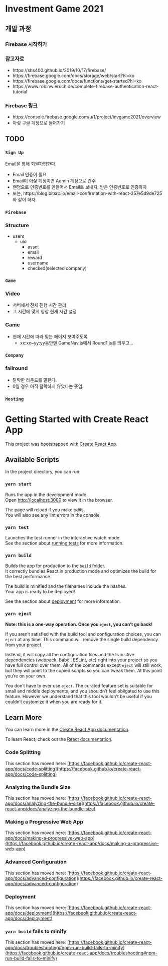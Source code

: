 # Investment Game 2021

## 개발 과정

### Firebase 시작하가

<h3>참고자료</h3>
<ul>
<li>https://shs400.github.io/2019/10/17/firebase/</li>
<li>https://firebase.google.com/docs/storage/web/start?hl=ko</li>
<li>https://firebase.google.com/docs/functions/get-started?hl=ko</li>
<li>https://www.robinwieruch.de/complete-firebase-authentication-react-tutorial</li>
</ul>
<h3>Firebase 링크</h3>
<ul>
<li>https://console.firebase.google.com/u/1/project/invgame2021/overview</li>
<li>아싳 구글 계정으로 들어가기</li>
</ul>

## TODO

### `Sign Up`
Email을 통해 회원가입한다.
<ul>
<li>Email 인증이 필요</li>
<li>Email이 아싳 계정이면 Admin 계정으로 간주</li>
<li>랜덤으로 인증번호를 만들어서 Email로 보내자. 받은 인증번호로 인증하자</li>
<li>또는, https://blog.bitsrc.io/email-confirmation-with-react-257e5d9de725 와 같이 하자.</li>
</ul>

### `Firebase`
<h3>Structure</h3>
<ul>
<li>
users
    <ul>
    <li>uid
        <ul>
        <li>asset</li>
        <li>email</li>
        <li>reward</li>
        <li>username</li>
        <li>checked(selected company)</li>
        </ul>
    </li>
    </ul>
</li>
</ul>

### `Game`
<h3>Video</h3>
<ul>
<li>서버에서 전체 진행 시간 관리</li>
<li>그 시간에 맞게 영상 현재 시간 설정</li>
</ul>
<h3>Game</h3>
<ul>
<li>현재 시간에 따라 맞는 페이지 보여주도록
    <ul>
    <li>xx:xx~yy:yy동안엔 GameNav.js에서 Round1.js를 띄우고...
    </ul>
</li>
</ul>

### `Company`
<h3>failround</h3>
<ul>
<li>탈락한 라운드를 말한다.</li>
<li>0일 경우 아직 탈락하지 않았다는 뜻임.</li>
</ul>

### `Hosting`

# Getting Started with Create React App

This project was bootstrapped with [Create React App](https://github.com/facebook/create-react-app).

## Available Scripts

In the project directory, you can run:

### `yarn start`

Runs the app in the development mode.\
Open [http://localhost:3000](http://localhost:3000) to view it in the browser.

The page will reload if you make edits.\
You will also see any lint errors in the console.

### `yarn test`

Launches the test runner in the interactive watch mode.\
See the section about [running tests](https://facebook.github.io/create-react-app/docs/running-tests) for more information.

### `yarn build`

Builds the app for production to the `build` folder.\
It correctly bundles React in production mode and optimizes the build for the best performance.

The build is minified and the filenames include the hashes.\
Your app is ready to be deployed!

See the section about [deployment](https://facebook.github.io/create-react-app/docs/deployment) for more information.

### `yarn eject`

**Note: this is a one-way operation. Once you `eject`, you can’t go back!**

If you aren’t satisfied with the build tool and configuration choices, you can `eject` at any time. This command will remove the single build dependency from your project.

Instead, it will copy all the configuration files and the transitive dependencies (webpack, Babel, ESLint, etc) right into your project so you have full control over them. All of the commands except `eject` will still work, but they will point to the copied scripts so you can tweak them. At this point you’re on your own.

You don’t have to ever use `eject`. The curated feature set is suitable for small and middle deployments, and you shouldn’t feel obligated to use this feature. However we understand that this tool wouldn’t be useful if you couldn’t customize it when you are ready for it.

## Learn More

You can learn more in the [Create React App documentation](https://facebook.github.io/create-react-app/docs/getting-started).

To learn React, check out the [React documentation](https://reactjs.org/).

### Code Splitting

This section has moved here: [https://facebook.github.io/create-react-app/docs/code-splitting](https://facebook.github.io/create-react-app/docs/code-splitting)

### Analyzing the Bundle Size

This section has moved here: [https://facebook.github.io/create-react-app/docs/analyzing-the-bundle-size](https://facebook.github.io/create-react-app/docs/analyzing-the-bundle-size)

### Making a Progressive Web App

This section has moved here: [https://facebook.github.io/create-react-app/docs/making-a-progressive-web-app](https://facebook.github.io/create-react-app/docs/making-a-progressive-web-app)

### Advanced Configuration

This section has moved here: [https://facebook.github.io/create-react-app/docs/advanced-configuration](https://facebook.github.io/create-react-app/docs/advanced-configuration)

### Deployment

This section has moved here: [https://facebook.github.io/create-react-app/docs/deployment](https://facebook.github.io/create-react-app/docs/deployment)

### `yarn build` fails to minify

This section has moved here: [https://facebook.github.io/create-react-app/docs/troubleshooting#npm-run-build-fails-to-minify](https://facebook.github.io/create-react-app/docs/troubleshooting#npm-run-build-fails-to-minify)
